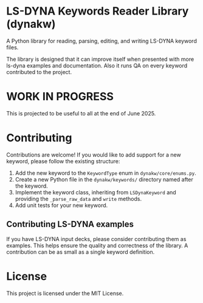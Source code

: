 # LS-DYNA Keywords Reader Library (dynakw)

A Python library for reading, parsing, editing, and writing LS-DYNA keyword files.

The library is designed that it can improve itself when presented
with more ls-dyna examples and documentation.
Also it runs QA on every keyword contributed to the project.

# WORK IN PROGRESS
This is projected to be useful to all at the end of June 2025.



# Contributing

Contributions are welcome! If you would like to add support for a new keyword, please follow the existing structure:
1. Add the new keyword to the `KeywordType` enum in `dynakw/core/enums.py`.
2. Create a new Python file in the `dynakw/keywords/` directory named after the keyword.
3. Implement the keyword class, inheriting from `LSDynaKeyword` and providing the `_parse_raw_data` and `write` methods.
4. Add unit tests for your new keyword.

## Contributing LS-DYNA examples

If you have LS-DYNA input decks, please consider contributing them as examples. This helps ensure the quality and correctness of the library. A contribution can be as small as a single keyword definition.

# License

This project is licensed under the MIT License.
